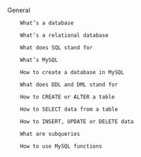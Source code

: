 General

        What’s a database

        What’s a relational database

        What does SQL stand for

        What’s MySQL

        How to create a database in MySQL

        What does DDL and DML stand for

        How to CREATE or ALTER a table

        How to SELECT data from a table

        How to INSERT, UPDATE or DELETE data

        What are subqueries

        How to use MySQL functions

